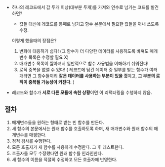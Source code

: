 - 하나의 레코드에서 값 두개 이상(대부분 두개)를 가져와 인수로 넘기는 코드를 발견하면?
    - 값들 대신에 레코드를 통째로 넘기고 함수 본문에서 필요한 값들을 꺼내 쓰도록 수정.
    
    이렇게 했을때의 장점은?
    
    1.  변화에 대응하기 쉽다! (그 함수가 더 다양한 데이터를 사용하도록 바껴도 매개변수 목록은 수정할 필요 X)
    2. 매개변수 목록이 짧아져서 일반적으로 함수 사용법을 이해하기 쉬워진다!
    3. 로직 중복을 없앨 수 있다! ( 레코드에 담긴 데이터 중 일부를 받는 함수가 여러 개라면 그 함수들끼리 **같은 데이터를 사용하는 부분이 있을 것**이고, **그 부분의 로직이 중복될 가능성이 커진다.** )
    
- 레코드와 함수가 **서로 다른 모듈에 속한 상황**이면 이 리팩터링을 수행하지 않음.

## 절차

1. 매개변수들을 원하는 형태로 받는 빈 함수를 만든다.
2. 새 함수의 본문에서는 원래 함수를 호출하도록 하며, 새 매개변수와 원래 함수의 매개변수를 매핑한다.
3. 정적 검사를 수행한다.
4. 모든 호출자가 새 함수를 사용하게 수정한다. 그 후 테스트한다.
5. 호출자를 모두 수정했다면 원래 함수를 인라인한다.
6. 새 함수의 이름을 적절히 수정하고 모든 호출자에 반영한다.
